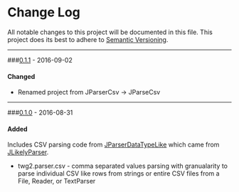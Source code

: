 # Change Log
All notable changes to this project will be documented in this file.
This project does its best to adhere to [Semantic Versioning](http://semver.org/).


--------
###[0.1.1](N/A) - 2016-09-02
#### Changed
* Renamed project from JParserCsv -> JParseCsv


--------
###[0.1.0](https://github.com/TeamworkGuy2/JParseCsv/commit/aa08105fb292704352644eafde4470bab3cd96fb) - 2016-08-31
#### Added
Includes CSV parsing code from [JParserDataTypeLike](https://github.com/TeamworkGuy2/JParserDataTypeLike) which came from [JLikelyParser](https://github.com/TeamworkGuy2/JLikelyParser).
* twg2.parser.csv - comma separated values parsing with granualarity to parse individual CSV like rows from strings or entire CSV files from a File, Reader, or TextParser
